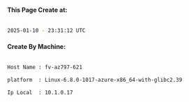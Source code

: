 
   
#### This Page Create at:

```bash

2025-01-10 - 23:31:12 UTC

```

#### Create By Machine:

```bash

Host Name : fv-az797-621

platform  : Linux-6.8.0-1017-azure-x86_64-with-glibc2.39

Ip Local  : 10.1.0.17

```

